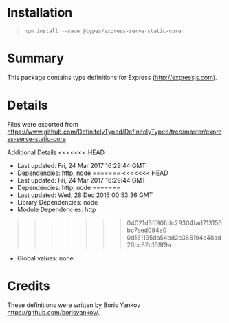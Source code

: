 # Installation
> `npm install --save @types/express-serve-static-core`

# Summary
This package contains type definitions for Express (http://expressjs.com).

# Details
Files were exported from https://www.github.com/DefinitelyTyped/DefinitelyTyped/tree/master/express-serve-static-core

Additional Details
<<<<<<< HEAD
 * Last updated: Fri, 24 Mar 2017 16:29:44 GMT
 * Dependencies: http, node
=======
<<<<<<< HEAD
 * Last updated: Fri, 24 Mar 2017 16:29:44 GMT
 * Dependencies: http, node
=======
 * Last updated: Wed, 28 Dec 2016 00:53:36 GMT
 * Library Dependencies: node
 * Module Dependencies: http
>>>>>>> 04021d3ff90fcfc29304fad713156bc7eed094e0
>>>>>>> 0d181195da54bd2c368194c48ad26cc82c169f9a
 * Global values: none

# Credits
These definitions were written by Boris Yankov <https://github.com/borisyankov/>.
